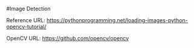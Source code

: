 #Image Detection

Reference URL:
https://pythonprogramming.net/loading-images-python-opencv-tutorial/

OpenCV URL:
https://github.com/opencv/opencv
